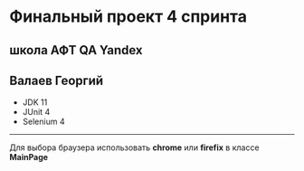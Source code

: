 # Финальный проект 4 спринта
## школа АФТ QA Yandex
## Валаев Георгий
- JDK 11
- JUnit 4
- Selenium 4
-------

Для выбора браузера использовать **chrome** или **firefix** в классе **MainPage**